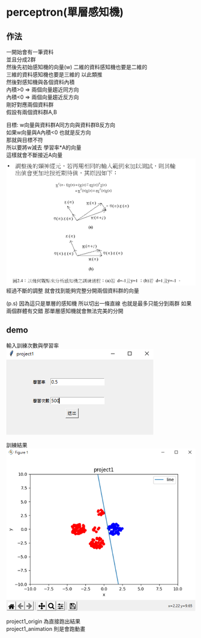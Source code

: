 # perceptron(單層感知機)  
## 作法  
一開始會有一筆資料  
並且分成2群  
然後先初始感知機的向量(w)
二維的資料感知機也要是二維的  
三維的資料感知機也要是三維的 以此類推  
然後對感知機與各個資料內積  
內積>0 => 兩個向量趨近同方向  
內積<0 => 兩個向量趨近反方向  
剛好對應兩個資料群  
假設有兩個資料群A,B  
   
目標: w向量與資料群A同方向與資料群B反方向  
如果w向量與A內積<0 也就是反方向  
那就與目標不符  
所以要將w減去 學習率\*A的向量   
這樣就會不斷接近A向量  
![image](https://github.com/fallantbell/perceptron/blob/main/%E8%9E%A2%E5%B9%95%E6%93%B7%E5%8F%96%E7%95%AB%E9%9D%A2%202021-03-15%20204043.png)  
經過不斷的調整 就會找到能夠完整分開兩個資料群的向量  

(p.s) 因為這只是單層的感知機 所以切出一條直線 也就是最多只能分到兩群 如果兩個群體有交錯 那單層感知機就會無法完美的分開  

## demo  
輸入訓練次數與學習率  
![image](https://github.com/fallantbell/perceptron/blob/main/%E8%9E%A2%E5%B9%95%E6%93%B7%E5%8F%96%E7%95%AB%E9%9D%A2%202021-03-15%20180156.png)  

訓練結果  
![image](https://github.com/fallantbell/perceptron/blob/main/%E8%9E%A2%E5%B9%95%E6%93%B7%E5%8F%96%E7%95%AB%E9%9D%A2%202021-03-15%20180344.png)  

project1_origin 為直接跑出結果  
project1_animation 則是會跑動畫  
